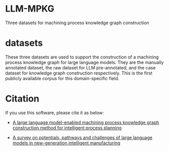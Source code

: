 # LLM-MPKG
Three datasets for machining process knowledge graph construction
# datasets
These three datasets are used to support the construction of a machining process knowledge graph for large language models. They are the manually annotated dataset, the raw dataset for LLM pre-annotated, and the case dataset for knowledge graph construction respectively. This is the first publicly available corpus for this domain-specific field.
# Citation
If you use this software, please cite it as below:

  - [A large language model-enabled machining process knowledge graph construction method for intelligent process planning](https://doi.org/10.1016/j.aei.2025.103244)
  
  - [A survey on potentials, pathways and challenges of large language models in new-generation intelligent manufacturing](https://doi.org/10.1016/j.rcim.2024.102883)
